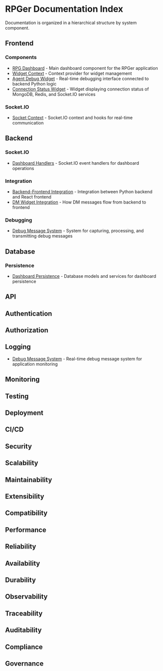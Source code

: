 # RPGer Documentation Index

Documentation is organized in a hierarchical structure by system component.

## Frontend

### Components
- [RPG Dashboard](Frontend/Components/RPG_Dashboard.md) - Main dashboard component for the RPGer application
- [Widget Context](Frontend/Components/WidgetContext.md) - Context provider for widget management
- [Agent Debug Widget](Frontend/Components/AgentDebugWidget.md) - Real-time debugging interface connected to backend Python logic
- [Connection Status Widget](Frontend/Components/ConnectionStatusWidget.md) - Widget displaying connection status of MongoDB, Redis, and Socket.IO services

### Socket.IO
- [Socket Context](Frontend/Socket.IO/SocketContext.md) - Socket.IO context and hooks for real-time communication

## Backend

### Socket.IO
- [Dashboard Handlers](Backend/Socket.IO/DashboardHandlers.md) - Socket.IO event handlers for dashboard operations

### Integration
- [Backend-Frontend Integration](Backend/Integration/BackendFrontendIntegration.md) - Integration between Python backend and React frontend
- [DM Widget Integration](DM_Widget_Integration.md) - How DM messages flow from backend to frontend

### Debugging
- [Debug Message System](Backend/DebugMessageSystem.md) - System for capturing, processing, and transmitting debug messages

## Database

### Persistence
- [Dashboard Persistence](Database/Persistence/DashboardPersistence.md) - Database models and services for dashboard persistence

## API

## Authentication

## Authorization

## Logging

- [Debug Message System](Backend/DebugMessageSystem.md) - Real-time debug message system for application monitoring

## Monitoring

## Testing

## Deployment

## CI/CD

## Security

## Scalability

## Maintainability

## Extensibility

## Compatibility

## Performance

## Reliability

## Availability

## Durability

## Observability

## Traceability

## Auditability

## Compliance

## Governance